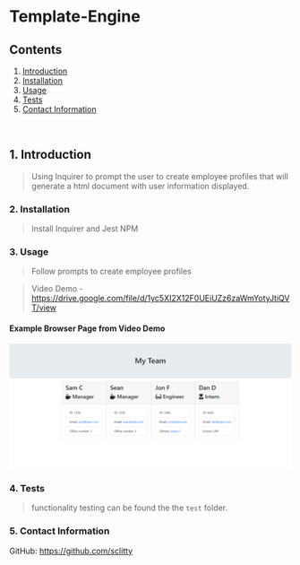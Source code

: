 # Template-Engine

## Contents 

1. [ Introduction ](#intro)
2. [ Installation ](#install)
3. [ Usage ](#usage)
4. [ Tests ](#tests)
5. [ Contact Information ](#questions)

<br>

<a name="intro"></a>
## 1. Introduction

>Using Inquirer to prompt the user to create employee profiles that will generate a html document with user information displayed.


<a name="install"></a>
### 2. Installation

>Install Inquirer and Jest NPM

<a name="usage"></a>
### 3. Usage

>Follow prompts to create employee profiles

>Video Demo - https://drive.google.com/file/d/1yc5XI2X12F0UEiUZz6zaWmYotyJtiQVT/view 

#### Example Browser Page from Video Demo
![Browser Page - Video Demo](images/ExampleBrowserPage.PNG)

<a name="tests"></a>
### 4. Tests

>functionality testing can be found the the `test` folder.

<a name="questions"></a>
### 5. Contact Information

GitHub: https://github.com/sclitty
